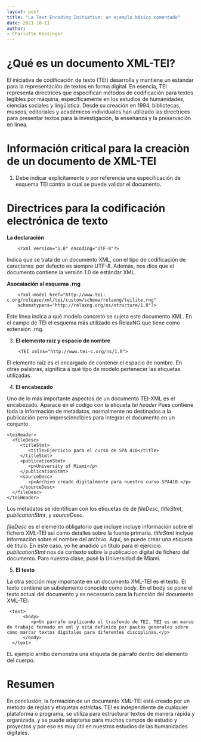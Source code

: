 ```yaml
---
layout: post
title: "La Text Encoding Initiative: un ejemplo básico comentado"
date: 2021-10-11
author:
- Charlotte Kessinger 
---
```


# ¿Qué es un documento XML-TEI?

El iniciativa de codificación de texto (TEI) desarrolla y mantiene un estándar para la representación de textos en forma digital. En esencia, TEI representa directrices que especifican métodos de codificación para textos legibles por máquina, específicamente en los estudios de humanidades, ciencias sociales y lingüística. Desde su creación en 1994, bibliotecas, museos, editoriales y académicos individuales han utilizado las directrices para presentar textos para la investigación, la enseñanza y la preservación en línea.

# Información critical para la creaciòn de un documento de XML-TEI

1. Debe indicar explícitamente o por referencia una especificación de esquema TEI contra la cual se puede validar el documento.

# Directrices para la codificación electrónica de texto

 **La declaración**

        <?xml version="1.0" encoding="UTF-8"?>
        
Indica que se trata de un documento XML, con el tipo de codificación de caracteres: por defecto es siempre UTF-8. Además, nos dice que el documento contiene la versión 1.0 de estándar XML.

 **Asocaiación al esquema .rng**

        <?xml-model href="http://www.tei-c.org/release/xml/tei/custom/schema/relaxng/teilite.rng" 
        schematypens="http://relaxng.org/ns/structure/1.0"?>
        
Este línea indica a qué modelo concreto se sujeta este documento XML. En el campo de TEI el esquema más utilizado es RelaxNG que tiene como extensión .rng. 

3. **El elemento raíz y espacio de nombre**

        <TEI xmlns="http://www.tei-c.org/ns/1.0">

El elemento raíz es el encargado de contener el espacio de nombre. En otras palabras, significa a qué tipo de modelo pertenecer las etiquetas utilizadas.
  
4. **El encabezado**

Uno de lo más importante aspectos de un documento TEI-XML es el encabezado. Aparace en el codígo con la etiqueta *tei header* Pues contiene toda la información de metadatos, normalmente no destinados a la publicación pero imprescinndibles para integrar el documento en un conjunto.

    <teiHeader>
      <fileDesc>
         <titleStmt>
            <title>Ejercicio para el curso de SPA 410</title>
         </titleStmt>
         <publicationStmt>
            <p>University of Miami</p>        
         </publicationStmt>
         <sourceDesc>
            <p>Archivo creado digitalmente para nuestro curso SPA410.</p>
         </sourceDesc>
      </fileDesc>
    </teiHeader>
    
Los metadatos se identifican con los etiquetas de de *fileDesc*, *titleStmt*, *publicationStmt*, y *sourceDesc*.

*fileDesc* es el elemento obligatorio que incluye  incluye información sobre el fichero XML-TEI así como detalles sobre la fuente primaria.
*titleStmt* inclyue información sobre el nombre del archivo. Aquí, se puede crear una etiqueta de título. En este caso, yo he anadido un título para el             ejercicio.
*publicationStmt* nos da contexto sobre la publicacion digital de fichero del documento. Para nuestra clase, pusé la Universidad de Miami.

5. **El texto**

La otra sección muy importante en un documento XML-TEI es el texto. El texto contiene un subelemento conocido como *body*. En el body se pone el texto actual del documento y es necessario para la fucnción del documento XML-TEI.

     <text>
          <body>
             <p>Un párrafo explicando el trasfondo de TEI. TEI es un marco de trabajo formado en xml y está definido por pautas generales sobre cómo marcar textos digitales para diferentes disciplinas.</p>
          </body>
      </text>

EL ejemplo arribo demonstra una etiqueta de párrafo dentro del elemento del cuerpo.

# Resumen

En conclusión, la formación de un documento XML-TEI está creado por un metódo de reglas y etiquetas estríctas. TEI es independiente de cualquier plataforma o programa, se utiliza para estructurar textos de manera rápida y organizada, y se puede adaptarse para muchos campos de estudio y proyectos y por eso es muy útil en nuestros estudios de las humanidades digitales.







                           
